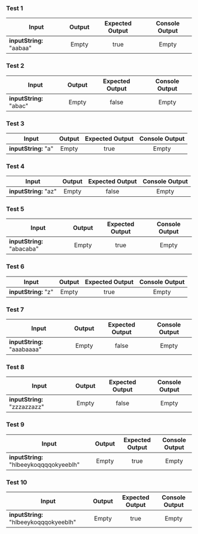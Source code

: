 ### Test 1

| Input | Output | Expected Output | Console Output |
| --- | :---: | :---: | :---: |
| **inputString:** "aabaa" | Empty | true | Empty |

### Test 2

| Input | Output | Expected Output | Console Output |
| --- | :---: | :---: | :---: |
| **inputString:** "abac" | Empty | false | Empty |

### Test 3

| Input | Output | Expected Output | Console Output |
| --- | :---: | :---: | :---: |
| **inputString:** "a" | Empty | true | Empty |

### Test 4

| Input | Output | Expected Output | Console Output |
| --- | :---: | :---: | :---: |
| **inputString:** "az" | Empty | false | Empty |

### Test 5

| Input | Output | Expected Output | Console Output |
| --- | :---: | :---: | :---: |
| **inputString:** "abacaba" | Empty | true | Empty |

### Test 6

| Input | Output | Expected Output | Console Output |
| --- | :---: | :---: | :---: |
| **inputString:** "z" | Empty | true | Empty |

### Test 7

| Input | Output | Expected Output | Console Output |
| --- | :---: | :---: | :---: |
| **inputString:** "aaabaaaa" | Empty | false | Empty |

### Test 8

| Input | Output | Expected Output | Console Output |
| --- | :---: | :---: | :---: |
| **inputString:** "zzzazzazz" | Empty | false | Empty |

### Test 9

| Input | Output | Expected Output | Console Output |
| --- | :---: | :---: | :---: |
| **inputString:** "hlbeeykoqqqqokyeeblh" | Empty | true | Empty |

### Test 10

| Input | Output | Expected Output | Console Output |
| --- | :---: | :---: | :---: |
| **inputString:** "hlbeeykoqqqokyeeblh" | Empty | true | Empty |